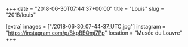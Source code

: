 +++
date = "2018-06-30T07:44:37+00:00"
title = "Louis"
slug = "2018/louis"

[extra]
images = ["/2018-06-30_07-44-37_UTC.jpg"]
instagram = "https://instagram.com/p/BkpBEQmj7Pp"
location = "Musée du Louvre"
+++
